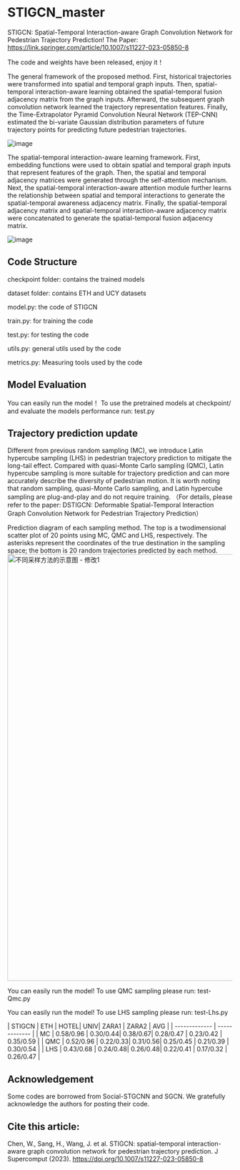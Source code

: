 # STIGCN_master
STIGCN: Spatial-Temporal Interaction-aware Graph Convolution Network for Pedestrian Trajectory Prediction!
The Paper: https://link.springer.com/article/10.1007/s11227-023-05850-8

The code and weights have been released, enjoy it！

The general framework of the proposed method. First, historical trajectories were transformed into spatial and temporal graph inputs. Then, spatial-temporal interaction-aware learning obtained the spatial-temporal fusion adjacency matrix from the graph inputs. Afterward, the subsequent graph convolution network learned the trajectory representation features. Finally, the Time-Extrapolator Pyramid Convolution Neural Network (TEP-CNN) estimated the bi-variate Gaussian distribution parameters of future trajectory points for predicting future pedestrian trajectories.

![image](https://github.com/Chenwangxing/STIGCN_master/assets/72364851/e26fd25e-e797-4d62-aa84-2a85ccf3530a)

The spatial-temporal interaction-aware learning framework. First, embedding functions were used to obtain spatial and temporal graph inputs that represent features of the graph. Then, the spatial and temporal adjacency matrices were generated through the self-attention mechanism. Next, the spatial-temporal interaction-aware attention module further learns the relationship between spatial and temporal interactions to generate the spatial-temporal awareness adjacency matrix. Finally, the spatial-temporal adjacency matrix and spatial-temporal interaction-aware adjacency matrix were concatenated to generate the spatial-temporal fusion adjacency matrix.

![image](https://github.com/Chenwangxing/STIGCN_master/assets/72364851/a81c7faf-0340-4f26-adbd-be9fde75c172)


## Code Structure
checkpoint folder: contains the trained models

dataset folder: contains ETH and UCY datasets

model.py: the code of STIGCN

train.py: for training the code

test.py: for testing the code

utils.py: general utils used by the code

metrics.py: Measuring tools used by the code

## Model Evaluation
You can easily run the model！ To use the pretrained models at checkpoint/ and evaluate the models performance run:  test.py


## Trajectory prediction update
Different from previous random sampling (MC), we introduce Latin hypercube sampling (LHS) in pedestrian trajectory prediction to mitigate the long-tail effect. Compared with quasi-Monte Carlo sampling (QMC), Latin hypercube sampling is more suitable for trajectory prediction and can more accurately describe the diversity of pedestrian motion. It is worth noting that random sampling, quasi-Monte Carlo sampling, and Latin hypercube sampling are plug-and-play and do not require training. （For details, please refer to the paper: DSTIGCN: Deformable Spatial-Temporal Interaction Graph Convolution Network for Pedestrian Trajectory Prediction）

Prediction diagram of each sampling method. The top is a twodimensional scatter plot of 20 points using MC, QMC and LHS, respectively.
The asterisks represent the coordinates of the true destination in the sampling
space; the bottom is 20 random trajectories predicted by each method.
<img width="955" alt="不同采样方法的示意图 - 修改1" src="https://github.com/user-attachments/assets/cb0bd0ef-e9b2-4646-9d05-4417ca399b01" />

You can easily run the model! To use QMC sampling please run:  test-Qmc.py

You can easily run the model! To use LHS sampling please run:  test-Lhs.py

| STIGCN  | ETH | HOTEL| UNIV| ZARA1 | ZARA2 | AVG |
| ------------- | ------------- |
| MC  | 0.58/0.96 | 0.30/0.44| 0.38/0.67| 0.28/0.47 | 0.23/0.42 | 0.35/0.59 |
| QMC  | 0.52/0.96 | 0.22/0.33| 0.31/0.56| 0.25/0.45 | 0.21/0.39 | 0.30/0.54 |
| LHS  | 0.43/0.68 | 0.24/0.48| 0.26/0.48| 0.22/0.41 | 0.17/0.32 | 0.26/0.47 |

## Acknowledgement
Some codes are borrowed from Social-STGCNN and SGCN. We gratefully acknowledge the authors for posting their code.


## Cite this article:

Chen, W., Sang, H., Wang, J. et al. STIGCN: spatial–temporal interaction-aware graph convolution network for pedestrian trajectory prediction. J Supercomput (2023). https://doi.org/10.1007/s11227-023-05850-8
